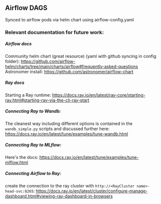 ## Airflow DAGS

Synced to airflow pods via helm chart using airflow-config.yaml

### Relevant documentation for future work:
##### Airflow docs
Community helm chart (great resource) (yaml with github syncing in config folder): https://github.com/airflow-helm/charts/tree/main/charts/airflow#frequently-asked-questions
Astronomer install: https://github.com/astronomer/airflow-chart

##### Ray docs
Starting a Ray runtime: https://docs.ray.io/en/latest/ray-core/starting-ray.html#starting-ray-via-the-cli-ray-start

##### Connecting Ray to Wandb:
The cleanest way including different options is contained in the `wandb_simple.py` scripts and discussed further here: https://docs.ray.io/en/latest/tune/examples/tune-wandb.html

##### Connecting Ray to MLflow:
Here's the docs: https://docs.ray.io/en/latest/tune/examples/tune-mlflow.html

##### Connecting Airflow to Ray:
create the connection to the ray cluster with `http://<RayCluster name>-head-svc:8265`: https://docs.ray.io/en/latest/cluster/configure-manage-dashboard.html#viewing-ray-dashboard-in-browsers
